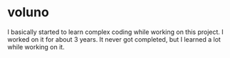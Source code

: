 # voluno
I basically started to learn complex coding while working on this project. I worked on it for about 3 years. It never got completed, but I learned a lot while working on it.
